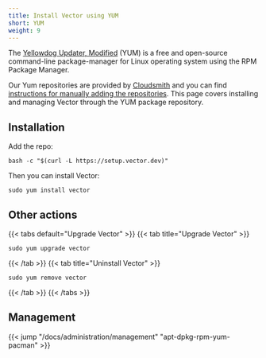 ```yaml
---
title: Install Vector using YUM
short: YUM
weight: 9
---
```


The [Yellowdog Updater, Modified][yum] (YUM) is a free and open-source command-line package-manager for Linux operating system using the RPM Package Manager.

Our Yum repositories are provided by [Cloudsmith] and you can find [instructions for manually adding the repositories][add_repo]. This page covers installing and managing Vector through the YUM package repository.

## Installation

Add the repo:

```shell
bash -c "$(curl -L https://setup.vector.dev)"
```

Then you can install Vector:

```shell
sudo yum install vector
```

## Other actions

{{< tabs default="Upgrade Vector" >}}
{{< tab title="Upgrade Vector" >}}

```shell
sudo yum upgrade vector
```

{{< /tab >}}
{{< tab title="Uninstall Vector" >}}

```shell
sudo yum remove vector
```

{{< /tab >}}
{{< /tabs >}}

## Management

{{< jump "/docs/administration/management" "apt-dpkg-rpm-yum-pacman" >}}

[add_repo]: https://cloudsmith.io/~timber/repos/vector/setup/#formats-rpm
[cloudsmith]: https://cloudsmith.io/~timber/repos/vector/packages/
[yum]: https://en.wikipedia.org/wiki/Yum_(software)
